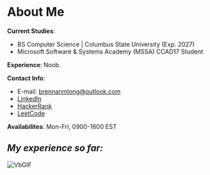 # About Me
**Current Studies**: 
- BS Computer Science | Columbus State University (Exp. 2027)
- Microsoft Software & Systems Academy (MSSA) CCAD17 Student

**Experience**: Noob. 

**Contact Info**: 
- E-mail: brennanmlong@outlook.com
- [LinkedIn](https://www.linkedin.com/in/brennan-m-long)
- [HackerRank](https://www.hackerrank.com/profile/brennanmlong)
- [LeetCode](https://leetcode.com/u/brennanmlong/)

**Availabilites**: Mon-Fri, 0900-1600 EST

## *My experience so far:*

![VbGIF](https://github.com/user-attachments/assets/794a8345-ff51-424b-896d-0dced65e7c61)


